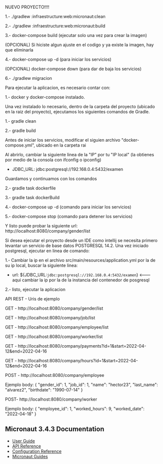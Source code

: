 NUEVO PROYECTO!!!!

1.- ./gradlew :infraestructure:web:micronaut:clean

2.- ./gradlew :infraestructure:web:micronaut:build

3.- docker-compose build (ejecutar solo una vez para crear la imagen)

(OPCIONAL) Si hiciste algun ajuste en el codigo y ya existe la imagen, hay que eliminarla

4.- docker-compose up -d (para iniciar los servicios)

(OPCIONAL) docker-compose down (para dar de baja los servicios)

6.- ./gradlew migracion  

Para ejecutar la aplicacion, es necesario contar con: 

1.- docker y docker-compose instalado.

Una vez instalado lo necesario, dentro de la carpeta del proyecto 
(ubicado en la raiz del proyecto), ejecutamos los siguientes comandos de Gradle.


1.- gradle clean


2.- gradle build

Antes de iniciar los servicios, modificar el siguien archivo "docker-compose.yml", ubicado en la carpeta rai


Al abrirlo, cambiar la siguiente linea de la "IP" por tu "IP local" (la obtienes por medio de la consola con ifconfig o ipconfig)
* JDBC_URL: jdbc:postgresql://192.168.0.4:5432/examen

Guardamos y continuamos con los comandos

2.- gradle task dockerfile


3.- gradle task dockerBuild


4.- docker-compose up -d (comando para iniciar los servicios)


5.- docker-compose stop (comando para detener los servicios)

Y listo puede probar la siguiente url:
http://localhost:8080/company/gender/list

Si desea ejecutar el proyecto desde un IDE como intellij se necesita primero
levantar un servicio de base datos POSTGRESQL 14.2.
Una vez iniciado postgresql, ejecutar en linea de comando:

1.- Cambiar la ip en el archivo src/main/resources/application.yml 
por la de su ip local, buscar la siguiente linea:

* url: ${JDBC_URL:`jdbc:postgresql://192.168.0.4:5432/examen`} <--- aqui cambiar la ip por la de la instancia del contenedor de posgresql

2.- listo, ejecutar la aplicacion



API REST - Uris de ejemplo

GET - http://localhost:8080/company/gender/list


GET - http://localhost:8080/company/job/list


GET - http://localhost:8080/company/employee/list


GET - http://localhost:8080/company/worker/list


GET - http://localhost:8080/company/payments?id=1&start=2022-04-12&end=2022-04-16


GET - http://localhost:8080/company/hours?id=1&start=2022-04-12&end=2022-04-16

POST - http://localhost:8080/company/employee


Ejemplo body:
{
"gender_id": 1,
"job_id": 1,
"name": "hector23",
"last_name": "alvarez2",
"birthdate": "1990-07-14"
}

POST- http://localhost:8080/company/worker

Ejemplo body:
{
"employee_id": 1,
"worked_hours": 9,
"worked_date": "2022-04-18"
}

## Micronaut 3.4.3 Documentation

- [User Guide](https://docs.micronaut.io/3.4.3/guide/index.html)
- [API Reference](https://docs.micronaut.io/3.4.3/api/index.html)
- [Configuration Reference](https://docs.micronaut.io/3.4.3/guide/configurationreference.html)
- [Micronaut Guides](https://guides.micronaut.io/index.html)